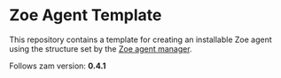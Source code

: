 Zoe Agent Template
==================

This repository contains a template for creating an installable Zoe agent using the structure set by the [Zoe agent manager](https://github.com/rmed/zoe_agent_manager).


Follows zam version: **0.4.1**
